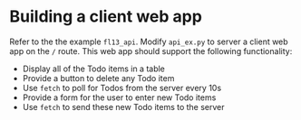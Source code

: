 # Building a client web app

Refer to the the example `fl13_api`. Modify `api_ex.py` to server a client web
app on the `/` route. This web app should support the following functionality:

* Display all of the Todo items in a table
* Provide a button to delete any Todo item
* Use `fetch` to poll for Todos from the server every 10s
* Provide a form for the user to enter new Todo items
* Use `fetch` to send these new Todo items to the server
